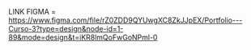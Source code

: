 LINK FIGMA = https://www.figma.com/file/rZ0ZDD9QYUwgXC8ZkJJpEX/Portfolio---Curso-3?type=design&node-id=1-89&mode=design&t=iKR8lmQoFwGoNPml-0